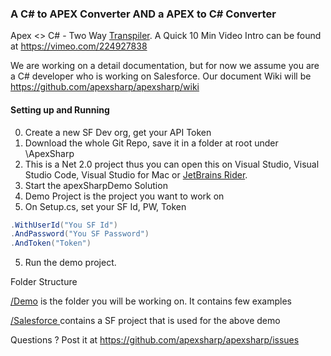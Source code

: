 ### A C# to APEX Converter AND a APEX to C# Converter


Apex <> C# - Two Way [Transpiler](https://en.wikipedia.org/wiki/Source-to-source_compiler). A Quick 10 Min Video Intro can be found at https://vimeo.com/224927838

We are working on a detail documentation, but for now we assume you are a C# developer who is working on Salesforce. Our document Wiki will be https://github.com/apexsharp/apexsharp/wiki

#### Setting up and Running 


0. Create a new SF Dev org, get your API Token
1. Download the whole Git Repo, save it in a folder at root under \ApexSharp
3. This is a Net 2.0 project thus you can open this on Visual Studio, Visual Studio Code, Visual Studio for Mac or [JetBrains Rider](https://www.jetbrains.com/rider/). 
4. Start the apexSharpDemo Solution
5. Demo Project is the project you want to work on
6. On Setup.cs, set your SF Id, PW, Token

 ```csharp
.WithUserId("You SF Id")
.AndPassword("You SF Password")
.AndToken("Token")
```

5. Run the demo project.

Folder Structure


<a href="https://github.com/apexsharp/apexsharp/tree/master/Demo" target="_blank">/Demo</a> is the folder you will be working on. It contains few examples

<a href="https://github.com/apexsharp/apexsharp/tree/master/SalesForce" target="_blank">/Salesforce </a>contains a SF project that is used for the above demo

Questions ? Post it at https://github.com/apexsharp/apexsharp/issues



